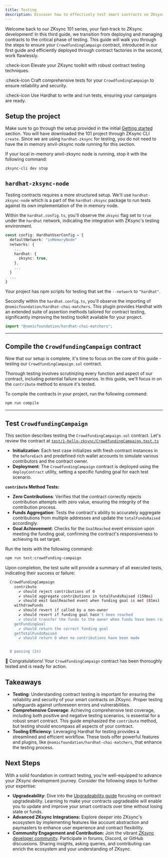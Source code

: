 ```yaml
---
title: Testing
description: Discover how to effectively test smart contracts on ZKsync Era ecosystem.
---
```


Welcome back to our ZKsync 101 series, your fast-track to ZKsync development! In this
third guide, we transition from deploying and managing contracts to the critical phase
of testing. This guide will walk you through the steps to ensure your `CrowdfundingCampaign`
contract, introduced in our first guide and efficiently deployed through contract factories
in the second, work flawlessly.

:check-icon Elevate your ZKsync toolkit with robust contract testing techniques.

:check-icon Craft comprehensive tests for your `CrowdfundingCampaign` to ensure reliability and security.

:check-icon Use Hardhat to write and run tests, ensuring your campaigns are ready.

## Setup the project

Make sure to go through the setup provided in the initial [Getting started](/build/start-coding/zksync-101) section.
You will have downloaded the 101 project through ZKsync CLI `create`.
Since we are using `hardhat-zksync` for testing, you do not need to have the
in memory anvil-zksync node running for this section.

If your local in-memory anvil-zksync node is running, stop it with the following command:

```bash
zksync-cli dev stop
```

## `hardhat-zksync-node`

Testing contracts requires a more structured setup.
We'll use `hardhat-zksync-node` which is a part of the `hardhat-zksync` package to run tests against its own implementation
of the in memory node.

Within the `hardhat.config.ts`, you'll observe the `zksync` flag set to `true` under the
`hardhat` network, indicating the integration with ZKsync's testing environment.

```typescript [hardhat.config.ts]
const config: HardhatUserConfig = {
  defaultNetwork: "inMemoryNode"
  networks: {
    ...
    hardhat: {
      zksync: true,
    },
    ...
  }
  ...
}
```

Your project has npm scripts for testing that set the `--network` to `"hardhat"`.

Secondly within the `hardhat.config.ts`, you'll observe the importing of
`@nomicfoundation/hardhat-chai-matchers`. This plugin provides Hardhat with an extended
suite of assertion methods tailored for contract testing, significantly improving the testing
toolkit available for your project.

```typescript
import "@nomicfoundation/hardhat-chai-matchers";
```

---

## Compile the `CrowdfundingCampaign` contract

Now that our setup is complete, it's time to focus on the core of this
guide - testing our `CrowdfundingCampaign.sol` contract.

Thorough testing involves scrutinizing every function and aspect of our contract,
including potential failure scenarios. In this guide, we'll focus in on the `contribute`
method to ensure it's tested.

To compile the contracts in your project, run the following command:

```bash [npm]
npm run compile
```

---

## Test `CrowdfundingCampaign`

This section describes testing the `CrowdfundingCampaign.sol` contract.
Let's review the contract at [`test/1-hello-zksync/CrowdfundingCampaign.test.ts`][crowdfunding-campaign-test]

- **Initialization**: Each test case initializes with fresh contract instances in the `beforeEach`
  and predefined rich wallet accounts to simulate various contributors and the contract owner.
- **Deployment**: The `CrowdfundingCampaign` contract is deployed using
  the `deployContract` utility, setting a specific funding goal for each test scenario.

**`contribute` Method Tests:**

- **Zero Contributions**: Verifies that the contract correctly rejects contribution attempts
  with zero value, ensuring the integrity of the contribution process.
- **Funds Aggregation**: Tests the contract's ability to accurately aggregate contributions
  from multiple addresses and update the `totalFundsRaised` accordingly.
- **Goal Achievement**: Checks for the `GoalReached` event emission upon meeting the funding goal,
  confirming the contract's responsiveness to achieving its set target.

Run the tests with the following command:

```bash [npm]
npm run test:crowdfunding-campaign
```

Upon completion, the test suite will provide a summary of all executed tests,
indicating their success or failure:

```bash
  CrowdfundingCampaign
    contribute
      ✔ should reject contributions of 0
      ✔ should aggregate contributions in totalFundsRaised (150ms)
      ✔ should emit GoalReached event when funding goal is met (81ms)
    withdrawFunds
      ✔ should revert if called by a non-owner
      ✔ should revert if funding goal hasn't been reached
      ✔ should transfer the funds to the owner when funds have been raised (229ms)
    getFundingGoal
      ✔ should return the correct funding goal
    getTotalFundsRaised
      ✔ should return 0 when no contributions have been made


  8 passing (2s)
```

🎉 Congratulations! Your `CrowdfundingCampaign` contract
has been thoroughly tested and is ready for action.

## Takeaways

- **Testing**: Understanding contract testing is important for ensuring the reliability and security of your smart contracts
on ZKsync. Proper testing safeguards against unforeseen errors and vulnerabilities.
- **Comprehensive Coverage**: Achieving comprehensive test coverage, including both positive and negative testing
scenarios, is essential for a robust smart contract. This guide emphasized the `contribute` method,
but testing should encompass all aspects of your contract.
- **Tooling Efficiency**: Leveraging Hardhat for testing provides a streamlined and efficient workflow.
These tools offer powerful features and plugins, like `@nomicfoundation/hardhat-chai-matchers`,
that enhance the testing process.

## Next Steps

With a solid foundation in contract testing, you're well-equipped to advance your ZKsync
development journey. Consider the following steps to further your expertise:

- **Upgradeability**: Dive into the [Upgradeability guide](/build/start-coding/zksync-101/upgrading) focusing on contract upgradeability.
Learning to make your contracts upgradeable will enable you to update and improve your smart contracts
over time without losing state or funds.
- **Advanced ZKsync Integrations:** Explore deeper into ZKsync's ecosystem by
implementing features like account abstraction and paymasters to enhance user
experience and contract flexibility.
- **Community Engagement and Contribution:** Join the vibrant [ZKsync developer community][zksync-community].
Participate in forums, Discord, or GitHub discussions. Sharing insights, asking queries,
and contributing can enrich the ecosystem and your understanding of ZKsync.

[crowdfunding-campaign-test]: https://github.com/matter-labs/zksync-contract-templates/blob/main/templates/101/test/1-hello-zksync/CrowdfundingCampaign.test.ts
[zksync-community]: /build/resources/community-channels
